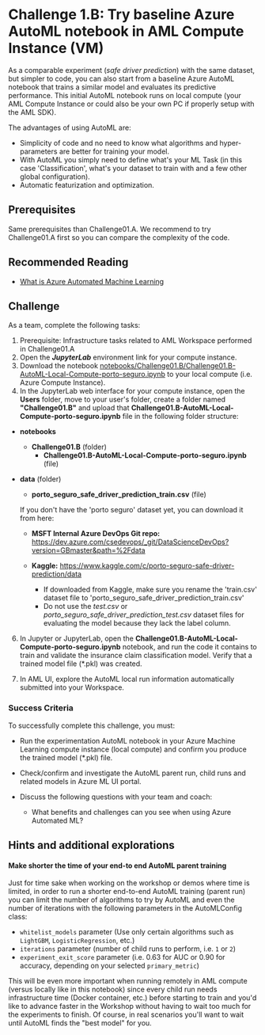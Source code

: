 # Challenge 1.B: Try baseline Azure AutoML notebook in AML Compute Instance (VM) 

As a comparable experiment (*safe driver prediction*) with the same dataset, but simpler to code, you can also start from a baseline Azure AutoML notebook that trains a similar model and evaluates its predictive performance. This initial AutoML notebook runs on local compute (your AML Compute Instance or could also be your own PC if properly setup with the AML SDK). 

The advantages of using AutoML are:
- Simplicity of code and no need to know what algorithms and hyper-parameters are better for training your model. 
- With AutoML you simply need to define what's your ML Task (in this case 'Classification', what's your dataset to train with and a few other global configuration).
- Automatic featurization and optimization.

## Prerequisites

Same prerequisites than Challenge01.A. We recommend to try Challenge01.A first so you can compare the complexity of the code. 

## Recommended Reading

* [What is Azure Automated Machine Learning](https://docs.microsoft.com/en-us/azure/machine-learning/concept-automated-ml)

## Challenge

As a team, complete the following tasks:

1. Prerequisite: Infrastructure tasks related to AML Workspace performed in Challenge01.A
2. Open the ***JupyterLab*** environment link for your compute instance.
3. Download the notebook [notebooks/Challenge01.B/Challenge01.B-AutoML-Local-Compute-porto-seguro.ipynb](https://github.com/Azure-Samples/AzureMLWorkshop/blob/master/notebooks/Challenge01.B/Challenge01.B-AutoML-Local-Compute-porto-seguro.ipynb) to your local compute (i.e. Azure Compute Instance).
5. In the JupyterLab web interface for your compute instance, open the **Users** folder, move to your user's folder, create a folder named **"Challenge01.B"** and upload that **Challenge01.B-AutoML-Local-Compute-porto-seguro.ipynb** file in the following folder structure:

* **notebooks**
    * **Challenge01.B** (folder)
        * **Challenge01.B-AutoML-Local-Compute-porto-seguro.ipynb** (file)
* **data** (folder)
    * **porto_seguro_safe_driver_prediction_train.csv** (file)

    If you don't have the 'porto seguro' dataset yet, you can download it from here:
    - **MSFT Internal Azure DevOps Git repo:** https://dev.azure.com/csedevops/_git/DataScienceDevOps?version=GBmaster&path=%2Fdata
    - **Kaggle:** https://www.kaggle.com/c/porto-seguro-safe-driver-prediction/data 

        - If downloaded from Kaggle, make sure you rename the 'train.csv' dataset file to 'porto_seguro_safe_driver_prediction_train.csv'
        - Do not use the *test.csv* or *porto_seguro_safe_driver_prediction_test.csv* dataset files for evaluating the model because they lack the label column.

6. In Jupyter or JupyterLab, open the **Challenge01.B-AutoML-Local-Compute-porto-seguro.ipynb** notebook, and run the code it contains to train and validate the insurance claim classification model. Verify that a trained model file (*.pkl) was created.

7. In AML UI, explore the AutoML local run information automatically submitted into your Workspace.

### Success Criteria

To successfully complete this challenge, you must:

* Run the experimentation AutoML notebook in your Azure Machine Learning compute instance (local compute) and confirm you produce the trained model (*.pkl) file.

* Check/confirm and investigate the AutoML parent run, child runs and related models in Azure ML UI portal.

* Discuss the following questions with your team and coach:
    * What benefits and challenges can you see when using Azure Automated ML?


## Hints and additional explorations

#### Make shorter the time of your end-to end AutoML parent training

Just for time sake when working on the workshop or demos where time is limited, in order to run a shorter end-to-end AutoML training (parent run) you can limit the number of algorithms to try by AutoML and even the number of iterations with the following parameters in the AutoMLConfig class:

* `whitelist_models` parameter (Use only certain algorithms such as `LightGBM`, `LogisticRegression`, etc.)
* `iterations` parameter (number of child runs to perform, i.e. `1` or `2`)
* `experiment_exit_score` parameter (i.e. 0.63 for AUC or 0.90 for accuracy, depending on your selected `primary_metric`)

This will be even more important when running remotely in AML compute (versus locally like in this notebook) since every child run needs infrastructure time (Docker container, etc.) before starting to train and you'd like to advance faster in the Workshop without having to wait too much for the experiments to finish. Of course, in real scenarios you'll want to wait until AutoML finds the "best model" for you.